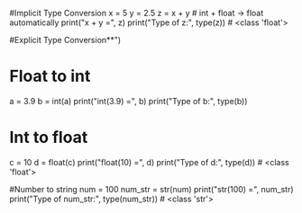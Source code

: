 
#Implicit Type Conversion
x = 5
y = 2.5
z = x + y      # int + float → float automatically
print("x + y =", z)
print("Type of z:", type(z))  # <class 'float'>



#Explicit Type Conversion**")
# Float to int
a = 3.9
b = int(a)
print("int(3.9) =", b)
print("Type of b:", type(b)) 

# Int to float
c = 10
d = float(c)
print("float(10) =", d)
print("Type of d:", type(d))   # <class 'float'>

#Number to string
num = 100
num_str = str(num)
print("str(100) =", num_str)
print("Type of num_str:", type(num_str))  # <class 'str'>

